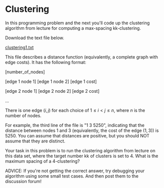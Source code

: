 # Clustering

In this programming problem and the next you'll code up the clustering algorithm from lecture for computing a max-spacing kk-clustering.

Download the text file below.

[clustering1.txt](clustering1.txt)

This file describes a distance function (equivalently, a complete graph with edge costs).  It has the following format:

[number_of_nodes]

[edge 1 node 1] [edge 1 node 2] [edge 1 cost]

[edge 2 node 1] [edge 2 node 2] [edge 2 cost]

...

There is one edge $(i,j)$ for each choice of $1 \leq i \lt j \leq n$, where $n$ is the number of nodes.

For example, the third line of the file is "1 3 5250", indicating that the distance between nodes 1 and 3 (equivalently, the cost of the edge $(1,3)$) is 5250.  You can assume that distances are positive, but you should NOT assume that they are distinct.

Your task in this problem is to run the clustering algorithm from lecture on this data set, where the target number kk of clusters is set to 4.  What is the maximum spacing of a 4-clustering?

ADVICE: If you're not getting the correct answer, try debugging your algorithm using some small test cases.  And then post them to the discussion forum!
